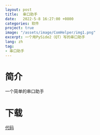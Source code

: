 ```yaml
---
layout: post
title:  串口助手
date:   2022-5-8 16:27:00 +0800
categories: 软件
project: true
image: "/assets/image/ComHelper/img1.png"
excerpt: 一个用PySide2（QT）写的串口助手
lang: zh
tag:
- 串口助手
---
```


# 简介

一个简单的串口助手

# 下载
[代码](https://github.com/kerwinxu/ComHelper)